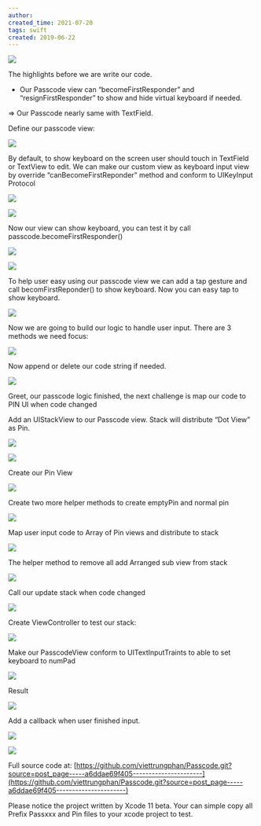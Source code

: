 ```yaml
---
author: 
created_time: 2021-07-20
tags: swift
created: 2019-06-22
---
```


![](https://s3.us-west-2.amazonaws.com/secure.notion-static.com/3cfebd59-b350-4bdc-8967-afd293eb6d27/Untitled.png?X-Amz-Algorithm=AWS4-HMAC-SHA256&X-Amz-Content-Sha256=UNSIGNED-PAYLOAD&X-Amz-Credential=AKIAT73L2G45EIPT3X45%2F20231031%2Fus-west-2%2Fs3%2Faws4_request&X-Amz-Date=20231031T202423Z&X-Amz-Expires=3600&X-Amz-Signature=4b6d4f50fa34b394aa9d72dbee9c1ced03941884cec83b2408c740693529947b&X-Amz-SignedHeaders=host&x-id=GetObject)


The highlights before we are write our code.

* Our Passcode view can “becomeFirstResponder” and “resignFirstResponder” to show and hide virtual keyboard if needed.

\=> Our Passcode nearly same with TextField.


Define our passcode view:

![](https://s3.us-west-2.amazonaws.com/secure.notion-static.com/be68ef1e-27a3-4b6c-aca6-a2b56e3208ff/Untitled.png?X-Amz-Algorithm=AWS4-HMAC-SHA256&X-Amz-Content-Sha256=UNSIGNED-PAYLOAD&X-Amz-Credential=AKIAT73L2G45EIPT3X45%2F20231031%2Fus-west-2%2Fs3%2Faws4_request&X-Amz-Date=20231031T202423Z&X-Amz-Expires=3600&X-Amz-Signature=cff34bae0377c4cbde301285ef85bfc50040db1b1a85f8ccb7212ff57e2e9853&X-Amz-SignedHeaders=host&x-id=GetObject)


By default, to show keyboard on the screen user should touch in TextField or TextView to edit. We can make our custom view as keyboard input view by override “canBecomeFirstReponder” method and conform to UIKeyInput Protocol

![](https://s3.us-west-2.amazonaws.com/secure.notion-static.com/13bbacb3-b28c-4086-8366-a38e2ed2ec63/Untitled.png?X-Amz-Algorithm=AWS4-HMAC-SHA256&X-Amz-Content-Sha256=UNSIGNED-PAYLOAD&X-Amz-Credential=AKIAT73L2G45EIPT3X45%2F20231031%2Fus-west-2%2Fs3%2Faws4_request&X-Amz-Date=20231031T202423Z&X-Amz-Expires=3600&X-Amz-Signature=aac4812904e81d9a9257de86e58c854c8ce229802ee2b37da3aea47e00661de5&X-Amz-SignedHeaders=host&x-id=GetObject)


![](https://s3.us-west-2.amazonaws.com/secure.notion-static.com/0cfafb4c-ad6c-46b8-a8d3-db42f587fe49/Untitled.png?X-Amz-Algorithm=AWS4-HMAC-SHA256&X-Amz-Content-Sha256=UNSIGNED-PAYLOAD&X-Amz-Credential=AKIAT73L2G45EIPT3X45%2F20231031%2Fus-west-2%2Fs3%2Faws4_request&X-Amz-Date=20231031T202423Z&X-Amz-Expires=3600&X-Amz-Signature=7aa89b3cd1c71e8b57dd37b8d5044b6d84363f48affd3223423899159bbcfd8f&X-Amz-SignedHeaders=host&x-id=GetObject)


Now our view can show keyboard, you can test it by call passcode.becomeFirstResponder()


![](https://s3.us-west-2.amazonaws.com/secure.notion-static.com/de0ef360-5525-4af0-8f7f-846e2e70d9fd/Untitled.png?X-Amz-Algorithm=AWS4-HMAC-SHA256&X-Amz-Content-Sha256=UNSIGNED-PAYLOAD&X-Amz-Credential=AKIAT73L2G45EIPT3X45%2F20231031%2Fus-west-2%2Fs3%2Faws4_request&X-Amz-Date=20231031T202423Z&X-Amz-Expires=3600&X-Amz-Signature=d00c8c4effcfa3839a544a0d2e0475ffe8c3b295dfd0c92468b9e05c38eafe06&X-Amz-SignedHeaders=host&x-id=GetObject)


![](https://s3.us-west-2.amazonaws.com/secure.notion-static.com/4e49a7ff-a970-434a-ad66-862077a81847/Untitled.png?X-Amz-Algorithm=AWS4-HMAC-SHA256&X-Amz-Content-Sha256=UNSIGNED-PAYLOAD&X-Amz-Credential=AKIAT73L2G45EIPT3X45%2F20231031%2Fus-west-2%2Fs3%2Faws4_request&X-Amz-Date=20231031T202423Z&X-Amz-Expires=3600&X-Amz-Signature=78a491472c964b75b7ea01d05a5a87a8e4b42c58ea9009fea8855dbb2e50ddfd&X-Amz-SignedHeaders=host&x-id=GetObject)


To help user easy using our passcode view we can add a tap gesture and call becomFirstReponder() to show keyboard. Now you can easy tap to show keyboard.


![](https://s3.us-west-2.amazonaws.com/secure.notion-static.com/e480ff28-990a-41bb-af58-ec4938578b74/Untitled.png?X-Amz-Algorithm=AWS4-HMAC-SHA256&X-Amz-Content-Sha256=UNSIGNED-PAYLOAD&X-Amz-Credential=AKIAT73L2G45EIPT3X45%2F20231031%2Fus-west-2%2Fs3%2Faws4_request&X-Amz-Date=20231031T202423Z&X-Amz-Expires=3600&X-Amz-Signature=62d52c38fef3ad9b802fefa0719b68c40e5ef6d92e7702585e214494ad703c6f&X-Amz-SignedHeaders=host&x-id=GetObject)


Now we are going to build our logic to handle user input. There are 3 methods we need focus:


![](https://s3.us-west-2.amazonaws.com/secure.notion-static.com/7214b40a-70d0-4bf5-a33a-475cb4387d61/Untitled.png?X-Amz-Algorithm=AWS4-HMAC-SHA256&X-Amz-Content-Sha256=UNSIGNED-PAYLOAD&X-Amz-Credential=AKIAT73L2G45EIPT3X45%2F20231031%2Fus-west-2%2Fs3%2Faws4_request&X-Amz-Date=20231031T202423Z&X-Amz-Expires=3600&X-Amz-Signature=f34bc339f21e13d1e687c5cf2c6d92355b3ade3702cb60ea341acd841f12462d&X-Amz-SignedHeaders=host&x-id=GetObject)


Now append or delete our code string if needed.

![](https://s3.us-west-2.amazonaws.com/secure.notion-static.com/795a17b9-373d-4fc7-83c1-4bd00118820c/Untitled.png?X-Amz-Algorithm=AWS4-HMAC-SHA256&X-Amz-Content-Sha256=UNSIGNED-PAYLOAD&X-Amz-Credential=AKIAT73L2G45EIPT3X45%2F20231031%2Fus-west-2%2Fs3%2Faws4_request&X-Amz-Date=20231031T202423Z&X-Amz-Expires=3600&X-Amz-Signature=c2a68b0b5b58a6636cbc5d4feedc682fd40f5872fb111344163e3357c16aadcd&X-Amz-SignedHeaders=host&x-id=GetObject)


Greet, our passcode logic finished, the next challenge is map our code to PIN UI when code changed

Add an UIStackView to our Passcode view. Stack will distribute “Dot View” as Pin.


![](https://s3.us-west-2.amazonaws.com/secure.notion-static.com/8afe74b9-83a8-4b97-966a-06c7146f8461/Untitled.png?X-Amz-Algorithm=AWS4-HMAC-SHA256&X-Amz-Content-Sha256=UNSIGNED-PAYLOAD&X-Amz-Credential=AKIAT73L2G45EIPT3X45%2F20231031%2Fus-west-2%2Fs3%2Faws4_request&X-Amz-Date=20231031T202423Z&X-Amz-Expires=3600&X-Amz-Signature=b03816fc063f4b2ba7c5345cccd7703c6cc04f32a6f1da8873eca5c7fae9f013&X-Amz-SignedHeaders=host&x-id=GetObject)

![](https://s3.us-west-2.amazonaws.com/secure.notion-static.com/61d460c3-13c3-4b44-bdf7-fbd8d19aabbc/Untitled.png?X-Amz-Algorithm=AWS4-HMAC-SHA256&X-Amz-Content-Sha256=UNSIGNED-PAYLOAD&X-Amz-Credential=AKIAT73L2G45EIPT3X45%2F20231031%2Fus-west-2%2Fs3%2Faws4_request&X-Amz-Date=20231031T202423Z&X-Amz-Expires=3600&X-Amz-Signature=69f692c97e15292e373950b8d9027feff0a1011399af1cd3b97e14481c6d6d3c&X-Amz-SignedHeaders=host&x-id=GetObject)


Create our Pin View

![](https://s3.us-west-2.amazonaws.com/secure.notion-static.com/fbc43fd4-df11-4cb4-aa01-0527f2744a23/Untitled.png?X-Amz-Algorithm=AWS4-HMAC-SHA256&X-Amz-Content-Sha256=UNSIGNED-PAYLOAD&X-Amz-Credential=AKIAT73L2G45EIPT3X45%2F20231031%2Fus-west-2%2Fs3%2Faws4_request&X-Amz-Date=20231031T202423Z&X-Amz-Expires=3600&X-Amz-Signature=bc38bf5d5b476ed21c8fc44bd4f6760edf644edd45d9e19b92d819060d8d8661&X-Amz-SignedHeaders=host&x-id=GetObject)


Create two more helper methods to create emptyPin and normal pin


![](https://s3.us-west-2.amazonaws.com/secure.notion-static.com/6538967f-6a18-48c1-a15b-6562d06ff844/Untitled.png?X-Amz-Algorithm=AWS4-HMAC-SHA256&X-Amz-Content-Sha256=UNSIGNED-PAYLOAD&X-Amz-Credential=AKIAT73L2G45EIPT3X45%2F20231031%2Fus-west-2%2Fs3%2Faws4_request&X-Amz-Date=20231031T202423Z&X-Amz-Expires=3600&X-Amz-Signature=c3b445778955b10794d9c9082ebeede83875fe8f91989eefcdde4bf83290a089&X-Amz-SignedHeaders=host&x-id=GetObject)


Map user input code to Array of Pin views and distribute to stack

![](https://s3.us-west-2.amazonaws.com/secure.notion-static.com/ce82ef54-bb89-4fdd-aed2-bff6e1d0d61b/Untitled.png?X-Amz-Algorithm=AWS4-HMAC-SHA256&X-Amz-Content-Sha256=UNSIGNED-PAYLOAD&X-Amz-Credential=AKIAT73L2G45EIPT3X45%2F20231031%2Fus-west-2%2Fs3%2Faws4_request&X-Amz-Date=20231031T202423Z&X-Amz-Expires=3600&X-Amz-Signature=f885484f990e6e128960706a383c2f4ec13881efcfbe9ffd5556da4a2624f5ee&X-Amz-SignedHeaders=host&x-id=GetObject)


The helper method to remove all add Arranged sub view from stack

![](https://s3.us-west-2.amazonaws.com/secure.notion-static.com/c40fab5f-69db-4917-9013-ab9dd5b11db6/Untitled.png?X-Amz-Algorithm=AWS4-HMAC-SHA256&X-Amz-Content-Sha256=UNSIGNED-PAYLOAD&X-Amz-Credential=AKIAT73L2G45EIPT3X45%2F20231031%2Fus-west-2%2Fs3%2Faws4_request&X-Amz-Date=20231031T202423Z&X-Amz-Expires=3600&X-Amz-Signature=ad3032e1995f949d660578cd6b7b24efa812dcc1579d4726786df180e7d28470&X-Amz-SignedHeaders=host&x-id=GetObject)


Call our update stack when code changed

![](https://s3.us-west-2.amazonaws.com/secure.notion-static.com/793628b3-3f5f-4f16-95e7-4e1f1cb82e4a/Untitled.png?X-Amz-Algorithm=AWS4-HMAC-SHA256&X-Amz-Content-Sha256=UNSIGNED-PAYLOAD&X-Amz-Credential=AKIAT73L2G45EIPT3X45%2F20231031%2Fus-west-2%2Fs3%2Faws4_request&X-Amz-Date=20231031T202423Z&X-Amz-Expires=3600&X-Amz-Signature=505d383e98e9df35b41f9ca9c104af964232839a5fca01165b5170b64095877d&X-Amz-SignedHeaders=host&x-id=GetObject)


Create ViewController to test our stack:

![](https://s3.us-west-2.amazonaws.com/secure.notion-static.com/0a4789b1-4f05-4481-982d-3b49904f5027/Untitled.png?X-Amz-Algorithm=AWS4-HMAC-SHA256&X-Amz-Content-Sha256=UNSIGNED-PAYLOAD&X-Amz-Credential=AKIAT73L2G45EIPT3X45%2F20231031%2Fus-west-2%2Fs3%2Faws4_request&X-Amz-Date=20231031T202423Z&X-Amz-Expires=3600&X-Amz-Signature=1093bd4eedc00d5ccb3c484469a39ab8b314cb231a5f525a9691e63d283f38a2&X-Amz-SignedHeaders=host&x-id=GetObject)


Make our PasscodeView conform to UITextInputTraints to able to set keyboard to numPad

![](https://s3.us-west-2.amazonaws.com/secure.notion-static.com/84609132-ba78-4ca1-875f-41f815f8d83f/Untitled.png?X-Amz-Algorithm=AWS4-HMAC-SHA256&X-Amz-Content-Sha256=UNSIGNED-PAYLOAD&X-Amz-Credential=AKIAT73L2G45EIPT3X45%2F20231031%2Fus-west-2%2Fs3%2Faws4_request&X-Amz-Date=20231031T202423Z&X-Amz-Expires=3600&X-Amz-Signature=044db6d9115c3b0b92babcd1d554458a6ca0ddd77fd0a39cffa4b4b006d0bfdc&X-Amz-SignedHeaders=host&x-id=GetObject)


Result


![](https://s3.us-west-2.amazonaws.com/secure.notion-static.com/346019f1-2ad6-4256-a36d-8209576cd02d/Untitled.png?X-Amz-Algorithm=AWS4-HMAC-SHA256&X-Amz-Content-Sha256=UNSIGNED-PAYLOAD&X-Amz-Credential=AKIAT73L2G45EIPT3X45%2F20231031%2Fus-west-2%2Fs3%2Faws4_request&X-Amz-Date=20231031T202423Z&X-Amz-Expires=3600&X-Amz-Signature=8b4109e0ac16b83b1798e78d2ee109446cd4aa1b5c9383f4861e3d7962c7b73a&X-Amz-SignedHeaders=host&x-id=GetObject)


Add a callback when user finished input.


![](https://s3.us-west-2.amazonaws.com/secure.notion-static.com/901d3e99-a1f0-4105-827c-ab09a82b5e8e/Untitled.png?X-Amz-Algorithm=AWS4-HMAC-SHA256&X-Amz-Content-Sha256=UNSIGNED-PAYLOAD&X-Amz-Credential=AKIAT73L2G45EIPT3X45%2F20231031%2Fus-west-2%2Fs3%2Faws4_request&X-Amz-Date=20231031T202423Z&X-Amz-Expires=3600&X-Amz-Signature=4ed95c1b2f941486b771e8a8b99df5799fc26ee5f97fc2028336fd8d056ea89e&X-Amz-SignedHeaders=host&x-id=GetObject)


![](https://s3.us-west-2.amazonaws.com/secure.notion-static.com/aec8117a-7962-4933-8028-ea505b0aebf6/Untitled.png?X-Amz-Algorithm=AWS4-HMAC-SHA256&X-Amz-Content-Sha256=UNSIGNED-PAYLOAD&X-Amz-Credential=AKIAT73L2G45EIPT3X45%2F20231031%2Fus-west-2%2Fs3%2Faws4_request&X-Amz-Date=20231031T202423Z&X-Amz-Expires=3600&X-Amz-Signature=beebce5375878c418e07a8e9f5a82e37a4cdeeff78a1ff15fb9185016144163c&X-Amz-SignedHeaders=host&x-id=GetObject)


Full source code at:
[https://github.com/viettrungphan/Passcode.git?source=post_page-----a6ddae69f405----------------------](https://github.com/viettrungphan/Passcode.git?source=post_page-----a6ddae69f405----------------------)


Please notice the project written by Xcode 11 beta. Your can simple copy all Prefix Passxxx and Pin files to your xcode project to test.
